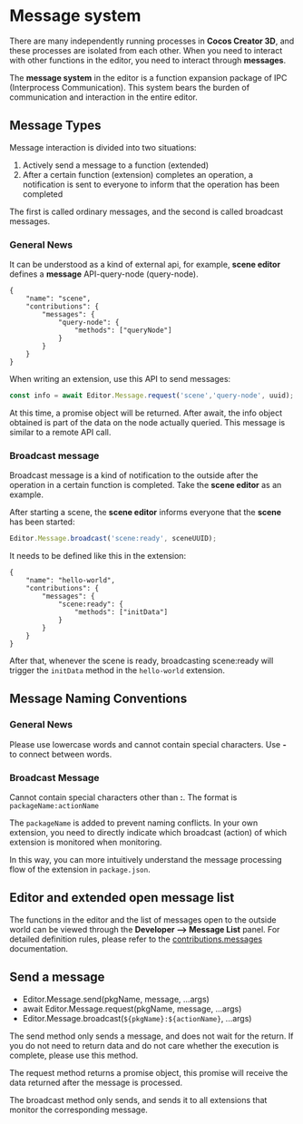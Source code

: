 # Message system

There are many independently running processes in **Cocos Creator 3D**, and these processes are isolated from each other.
When you need to interact with other functions in the editor, you need to interact through **messages**.

The **message system** in the editor is a function expansion package of IPC (Interprocess Communication). This system bears the burden of communication and interaction in the entire editor.

## Message Types

Message interaction is divided into two situations:

1. Actively send a message to a function (extended)
2. After a certain function (extension) completes an operation, a notification is sent to everyone to inform that the operation has been completed

The first is called ordinary messages, and the second is called broadcast messages.

### General News

It can be understood as a kind of external api, for example, **scene editor** defines a **message** API-query-node (query-node).

```json5
{
    "name": "scene",
    "contributions": {
        "messages": {
            "query-node": {
                "methods": ["queryNode"]
            }
        }
    }
}
```

When writing an extension, use this API to send messages:

```javascript
const info = await Editor.Message.request('scene','query-node', uuid);
```

At this time, a promise object will be returned. After await, the info object obtained is part of the data on the node actually queried. This message is similar to a remote API call.

### Broadcast message

Broadcast message is a kind of notification to the outside after the operation in a certain function is completed. Take the **scene editor** as an example.

After starting a scene, the **scene editor** informs everyone that the **scene** has been started:

```javascript
Editor.Message.broadcast('scene:ready', sceneUUID);
```

It needs to be defined like this in the extension:

```json5
{
    "name": "hello-world",
    "contributions": {
        "messages": {
            "scene:ready": {
                "methods": ["initData"]
            }
        }
    }
}
```

After that, whenever the scene is ready, broadcasting scene:ready will trigger the `initData` method in the `hello-world` extension.

## Message Naming Conventions

### General News

Please use lowercase words and cannot contain special characters. Use **-** to connect between words.

### Broadcast Message

Cannot contain special characters other than **:**. The format is `packageName:actionName`

The `packageName` is added to prevent naming conflicts. In your own extension, you need to directly indicate which broadcast (action) of which extension is monitored when monitoring.

In this way, you can more intuitively understand the message processing flow of the extension in `package.json`.

## Editor and extended open message list

The functions in the editor and the list of messages open to the outside world can be viewed through the **Developer --> Message List** panel. For detailed definition rules, please refer to the [contributions.messages](./contributions-messages.md) documentation.

## Send a message

- Editor.Message.send(pkgName, message, ...args)
- await Editor.Message.request(pkgName, message, ...args)
- Editor.Message.broadcast(`${pkgName}:${actionName}`, ...args)

The send method only sends a message, and does not wait for the return. If you do not need to return data and do not care whether the execution is complete, please use this method.

The request method returns a promise object, this promise will receive the data returned after the message is processed.

The broadcast method only sends, and sends it to all extensions that monitor the corresponding message.